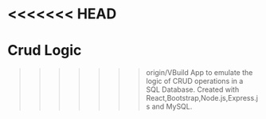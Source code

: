 <<<<<<< HEAD
=======
# Crud Logic
>>>>>>> origin/VBuild
App to emulate the logic of CRUD operations in a SQL Database. 
Created with React,Bootstrap,Node.js,Express.js and MySQL.
